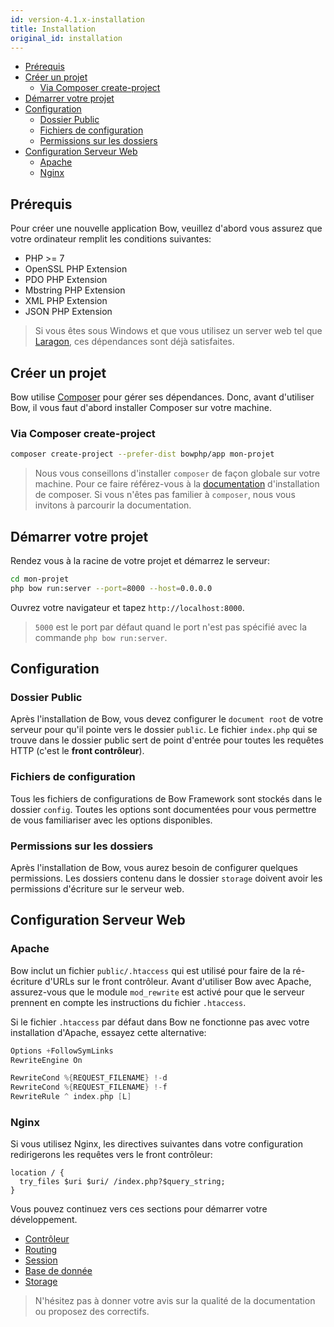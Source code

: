 ```yaml
---
id: version-4.1.x-installation
title: Installation
original_id: installation
---
```


- [Prérequis](#pr%c3%a9requis)
- [Créer un projet](#cr%c3%a9er-un-projet)
  - [Via Composer create-project](#via-composer-create-project)
- [Démarrer votre projet](#d%c3%a9marrer-votre-projet)
- [Configuration](#configuration)
  - [Dossier Public](#dossier-public)
  - [Fichiers de configuration](#fichiers-de-configuration)
  - [Permissions sur les dossiers](#permissions-sur-les-dossiers)
- [Configuration Serveur Web](#configuration-serveur-web)
  - [Apache](#apache)
  - [Nginx](#nginx)

## Prérequis

Pour créer une nouvelle application Bow, veuillez d'abord vous assurez que votre ordinateur remplit les conditions suivantes:

- PHP >= 7
- OpenSSL PHP Extension
- PDO PHP Extension
- Mbstring PHP Extension
- XML PHP Extension
- JSON PHP Extension

> Si vous êtes sous Windows et que vous utilisez un server web tel que [Laragon](https://laragon.org/), ces dépendances sont déjà satisfaites.

## Créer un projet

Bow utilise [Composer](https://getcomposer.org) pour gérer ses dépendances. Donc, avant d'utiliser Bow, il vous faut d'abord installer Composer sur votre machine.

### Via Composer create-project

```bash
composer create-project --prefer-dist bowphp/app mon-projet
```

> Nous vous conseillons d'installer `composer` de façon globale sur votre machine. Pour ce faire référez-vous à la [documentation](https://getcomposer.org/download) d'installation de composer.
> Si vous n'êtes pas familier à `composer`, nous vous invitons à parcourir la documentation.

<script id="asciicast-s8HpeoaUwnxEZ7OOPRxxXE52z" src="https://asciinema.org/a/s8HpeoaUwnxEZ7OOPRxxXE52z.js" data-speed="2"  data-rows="20" async></script>

## Démarrer votre projet

Rendez vous à la racine de votre projet et démarrez le serveur:

```bash
cd mon-projet
php bow run:server --port=8000 --host=0.0.0.0
```

Ouvrez votre navigateur et tapez `http://localhost:8000`.

> `5000` est le port par défaut quand le port n'est pas spécifié avec la commande `php bow run:server`.

## Configuration

### Dossier Public

Après l'installation de Bow, vous devez configurer le `document root` de votre serveur pour qu'il pointe vers le dossier `public`. Le fichier `index.php` qui se trouve dans le dossier public sert de point d'entrée pour toutes les requêtes HTTP (c'est le **front contrôleur**).

### Fichiers de configuration

Tous les fichiers de configurations de Bow Framework sont stockés dans le dossier `config`. Toutes les options sont documentées pour vous permettre de vous familiariser avec les options disponibles.

### Permissions sur les dossiers

Après l'installation de Bow, vous aurez besoin de configurer quelques permissions. Les dossiers contenu dans le dossier `storage` doivent avoir les permissions d'écriture sur le serveur web.

## Configuration Serveur Web

### Apache

Bow inclut un fichier `public/.htaccess` qui est utilisé pour faire de la ré-écriture d'URLs sur le front contrôleur. Avant d'utiliser Bow avec Apache, assurez-vous que le module `mod_rewrite` est activé pour que le serveur
prennent en compte les instructions du fichier `.htaccess`.

Si le fichier `.htaccess` par défaut dans Bow ne fonctionne pas avec votre installation d'Apache, essayez cette alternative:

```c
Options +FollowSymLinks
RewriteEngine On

RewriteCond %{REQUEST_FILENAME} !-d
RewriteCond %{REQUEST_FILENAME} !-f
RewriteRule ^ index.php [L]
```

### Nginx

Si vous utilisez Nginx, les directives suivantes dans votre configuration redirigerons les requêtes vers le front contrôleur:

```nginx
location / {
  try_files $uri $uri/ /index.php?$query_string;
}
```

Vous pouvez continuez vers ces sections pour démarrer votre développement.

- [Contrôleur](./controller.md)
- [Routing](./routing.md)
- [Session](./session.md)
- [Base de donnée](./database.md)
- [Storage](./storage.md)

> N'hésitez pas à donner votre avis sur la qualité de la documentation ou proposez des correctifs.
